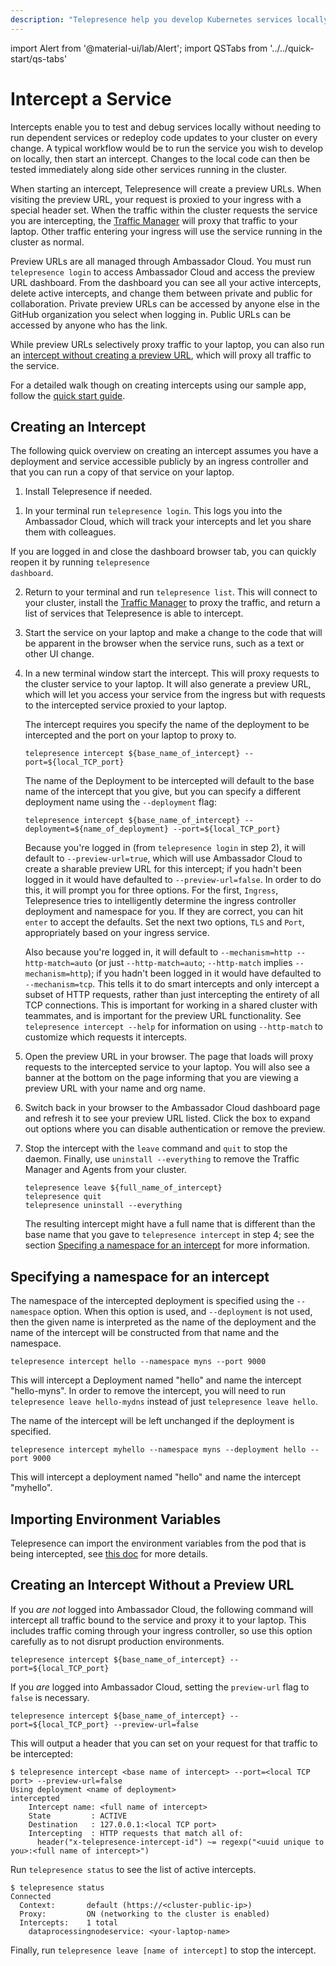 ```yaml
---
description: "Telepresence help you develop Kubernetes services locally without running dependent services or redeploying code updates to your cluster on every change."
---
```


import Alert from '@material-ui/lab/Alert';
import QSTabs from '../../quick-start/qs-tabs'

# Intercept a Service

Intercepts enable you to test and debug services locally without needing to run dependent services or redeploy code updates to your cluster on every change.  A typical workflow would be to run the service you wish to develop on locally, then start an intercept. Changes to the local code can then be tested immediately along side other services running in the cluster.

When starting an intercept, Telepresence will create a preview URLs. When visiting the preview URL, your request is proxied to your ingress with a special header set.  When the traffic within the cluster requests the service you are intercepting, the [Traffic Manager](../../reference) will proxy that traffic to your laptop.  Other traffic  entering your ingress will use the service running in the cluster as normal.

Preview URLs are all managed through Ambassador Cloud.  You must run `telepresence login` to access Ambassador Cloud and access the preview URL dashboard. From the dashboard you can see all your active intercepts, delete active intercepts, and change them between private and public for collaboration. Private preview URLs can be accessed by anyone else in the GitHub organization you select when logging in. Public URLs can be accessed by anyone who has the link.

While preview URLs selectively proxy traffic to your laptop, you can also run an [intercept without creating a preview URL](#creating-an-intercept-without-a-preview-url), which will proxy all traffic to the service.

<Alert severity="info">For a detailed walk though on creating intercepts using our sample app, follow the <a href="../../quick-start/qs-node/">quick start guide</a>.</Alert>

## Creating an Intercept

The following quick overview on creating an intercept assumes you have a deployment and service accessible publicly by an ingress controller and that you can run a copy of that service on your laptop.  

1. Install Telepresence if needed.

<QSTabs/>

1. In your terminal run `telepresence login`. This logs you into the Ambassador Cloud, which will track your intercepts and let you share them with colleagues. 

  <Alert severity="info">If you are logged in and close the dashboard browser tab, you can quickly reopen it by running <code>telepresence dashboard</code>.</Alert>

2. Return to your terminal and run `telepresence list`.  This will connect to your cluster, install the [Traffic Manager](../../reference/) to proxy the traffic, and return a list of services that Telepresence is able to intercept.

3. Start the service on your laptop and make a change to the code that will be apparent in the browser when the service runs, such as a text or other UI change.

4. In a new terminal window start the intercept. This will proxy requests to the cluster service to your laptop.  It will also generate a preview URL, which will let you access your service from the ingress but with requests to the intercepted service proxied to your laptop.

   The intercept requires you specify the name of the deployment to be
   intercepted and the port on your laptop to proxy to.

   ```
   telepresence intercept ${base_name_of_intercept} --port=${local_TCP_port}
   ```

   The name of the Deployment to be intercepted will default to the
   base name of the intercept that you give, but you can specify a
   different deployment name using the `--deployment` flag:

   ```
   telepresence intercept ${base_name_of_intercept} --deployment=${name_of_deployment} --port=${local_TCP_port}
   ```

   Because you're logged in (from `telepresence login` in step 2), it
   will default to `--preview-url=true`, which will use Ambassador
   Cloud to create a sharable preview URL for this intercept; if you
   hadn't been logged in it would have defaulted to
   `--preview-url=false`.  In order to do this, it will prompt you for
   three options.  For the first, `Ingress`, Telepresence tries to
   intelligently determine the ingress controller deployment and
   namespace for you.  If they are correct, you can hit `enter` to
   accept the defaults.  Set the next two options, `TLS` and `Port`,
   appropriately based on your ingress service.

   Also because you're logged in, it will default to `--mechanism=http
   --http-match=auto` (or just `--http-match=auto`; `--http-match`
   implies `--mechanism=http`); if you hadn't been logged in it would
   have defaulted to `--mechanism=tcp`.  This tells it to do smart
   intercepts and only intercept a subset of HTTP requests, rather
   than just intercepting the entirety of all TCP connections.  This
   is important for working in a shared cluster with teammates, and is
   important for the preview URL functionality.  See `telepresence
   intercept --help` for information on using `--http-match` to
   customize which requests it intercepts.

5. Open the preview URL in your browser. The page that loads will proxy requests to the intercepted service to your laptop. You will also see a banner at the bottom on the page informing that you are viewing a preview URL with your name and org name.

6. Switch back in your browser to the Ambassador Cloud dashboard page and refresh it to see your preview URL listed. Click the box to expand out options where you can disable authentication or remove the preview.
  
7. Stop the intercept with the `leave` command and `quit` to stop the daemon.  Finally, use `uninstall --everything` to remove the Traffic Manager and Agents from your cluster.

   ```
   telepresence leave ${full_name_of_intercept}
   telepresence quit
   telepresence uninstall --everything
   ```

   The resulting intercept might have a full name that is different
   than the base name that you gave to `telepresence intercept` in
   step 4; see the section [Specifing a namespace for an
   intercept](#specifying-a-namespace-for-an-intercept) for more
   information.

## Specifying a namespace for an intercept

The namespace of the intercepted deployment is specified using the `--namespace` option. When this option is used, and `--deployment` is not used, then the given name is interpreted as the name of the deployment and the name of the intercept will be constructed from that name and the namespace.

  ```
  telepresence intercept hello --namespace myns --port 9000
  ```

This will intercept a Deployment named "hello" and name the intercept
"hello-myns".  In order to remove the intercept, you will need to run
`telepresence leave hello-mydns` instead of just `telepresence leave
hello`.

The name of the intercept will be left unchanged if the deployment is specified.

  ```
  telepresence intercept myhello --namespace myns --deployment hello --port 9000
  ```
This will intercept a deployment named "hello" and name the intercept "myhello".

## Importing Environment Variables

Telepresence can import the environment variables from the pod that is being intercepted, see [this doc](../../reference/environment/) for more details.

## Creating an Intercept Without a Preview URL

If you *are not* logged into Ambassador Cloud, the following command will intercept all traffic bound to the service and proxy it to your laptop. This includes traffic coming through your  ingress controller, so use this option carefully as to not disrupt production environments.

```
telepresence intercept ${base_name_of_intercept} --port=${local_TCP_port}
```

If you *are* logged into Ambassador Cloud, setting the `preview-url` flag to `false` is necessary.

```
telepresence intercept ${base_name_of_intercept} --port=${local_TCP_port} --preview-url=false
```

This will output a header that you can set on your request for that traffic to be intercepted:

```
$ telepresence intercept <base name of intercept> --port=<local TCP port> --preview-url=false
Using deployment <name of deployment>
intercepted
    Intercept name: <full name of intercept>
    State         : ACTIVE
    Destination   : 127.0.0.1:<local TCP port>
    Intercepting  : HTTP requests that match all of:
      header("x-telepresence-intercept-id") ~= regexp("<uuid unique to you>:<full name of intercept>")
```

Run `telepresence status` to see the list of active intercepts.

```
$ telepresence status
Connected
  Context:       default (https://<cluster-public-ip>)
  Proxy:         ON (networking to the cluster is enabled)
  Intercepts:    1 total
    dataprocessingnodeservice: <your-laptop-name>
```

Finally, run `telepresence leave [name of intercept]` to stop the intercept.
